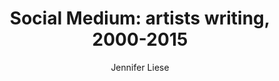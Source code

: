 ---
title: "Social Medium: artists writing, 2000-2015"
subtitle: ""
description: ""
layout: book
author: Jennifer Liese
started: 2017-05-10
read: 
status: to-read
rating: 4
color: 
cover: 
pages: 544
link: 
---